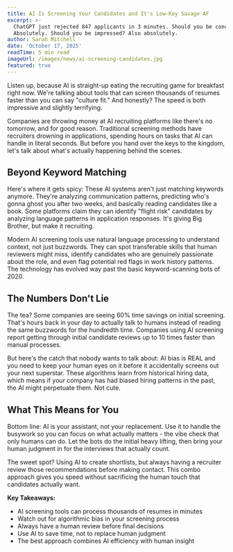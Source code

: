```yaml
---
title: AI Is Screening Your Candidates and It's Low-Key Savage AF
excerpt: >-
  ChatGPT just rejected 847 applicants in 3 minutes. Should you be concerned?
  Absolutely. Should you be impressed? Also absolutely.
author: Sarah Mitchell
date: 'October 17, 2025'
readTime: 5 min read
imageUrl: /images/news/ai-screening-candidates.jpg
featured: true
---
```


Listen up, because AI is straight-up eating the recruiting game for breakfast right now. We're talking about tools that can screen thousands of resumes faster than you can say "culture fit." And honestly? The speed is both impressive and slightly terrifying.

Companies are throwing money at AI recruiting platforms like there's no tomorrow, and for good reason. Traditional screening methods have recruiters drowning in applications, spending hours on tasks that AI can handle in literal seconds. But before you hand over the keys to the kingdom, let's talk about what's actually happening behind the scenes.

## Beyond Keyword Matching

Here's where it gets spicy: These AI systems aren't just matching keywords anymore. They're analyzing communication patterns, predicting who's gonna ghost you after two weeks, and basically reading candidates like a book. Some platforms claim they can identify "flight risk" candidates by analyzing language patterns in application responses. It's giving Big Brother, but make it recruiting.

Modern AI screening tools use natural language processing to understand context, not just buzzwords. They can spot transferable skills that human reviewers might miss, identify candidates who are genuinely passionate about the role, and even flag potential red flags in work history patterns. The technology has evolved way past the basic keyword-scanning bots of 2020.

## The Numbers Don't Lie

The tea? Some companies are seeing 60% time savings on initial screening. That's hours back in your day to actually talk to humans instead of reading the same buzzwords for the hundredth time. Companies using AI screening report getting through initial candidate reviews up to 10 times faster than manual processes.

But here's the catch that nobody wants to talk about: AI bias is REAL and you need to keep your human eyes on it before it accidentally screens out your next superstar. These algorithms learn from historical hiring data, which means if your company has had biased hiring patterns in the past, the AI might perpetuate them. Not cute.

## What This Means for You

Bottom line: AI is your assistant, not your replacement. Use it to handle the busywork so you can focus on what actually matters - the vibe check that only humans can do. Let the bots do the initial heavy lifting, then bring your human judgment in for the interviews that actually count.

The sweet spot? Using AI to create shortlists, but always having a recruiter review those recommendations before making contact. This combo approach gives you speed without sacrificing the human touch that candidates actually want.

**Key Takeaways:**

- AI screening tools can process thousands of resumes in minutes
- Watch out for algorithmic bias in your screening process
- Always have a human review before final decisions
- Use AI to save time, not to replace human judgment
- The best approach combines AI efficiency with human insight

